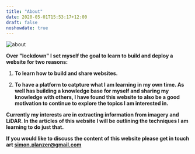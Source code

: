 ```yaml
---
title: "About"
date: 2020-05-01T15:53:17+12:00
draft: false
noshowdate: true
---
```


![about](/pages/about.png)


**Over "lockdown" I set myself the goal to learn to build and deploy a website for two reasons:**

1. **To learn how to build and share websites.**

2. **To have a platform to catpture what I am learning in my own time. As well has building a knowledge base for myself and sharing my knowledge with others, I have found this website to also be a good motivation to continue to explore the topics I am interested in.**


**Currently my interests are in extracting information from imagery and LiDAR. In the articles of this website I will be outlining the techniques I am learning to do just that.**

**If you would like to discuss the content of this website please get in touch art simon.planzer@gmail.com**

